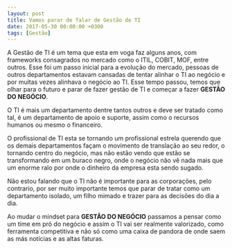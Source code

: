 ```yaml
---
layout: post
title: Vamos parar de falar de Gestão de TI
date: 2017-05-30 00:00:00 +0300
tags: [Gestão]
---
```


A Gestão de TI é um tema que esta em voga faz alguns anos, com frameworks consagrados no mercado como o ITIL, COBIT, MOF, entre outros. Esse foi um passo inicial para a evolução do mercado, pessoas de outros departamentos estavam cansadas de tentar alinhar o TI ao negócio e por muitas vezes alinhava o negócio ao TI. Esse tempo passou, temos que olhar para o futuro e parar de fazer gestão de TI e começar a fazer **GESTÃO DO NEGÓCIO**.

O TI é mais um departamento dentre tantos outros e deve ser tratado como tal, é um departamento de apoio e suporte, assim como o recursos humanos ou mesmo o financeiro.

O profissional de TI esta se tornando um profissional estrela querendo que os demais departamentos façam o movimento de translação ao seu redor, o tornando centro do negócio, mas não estão vendo que estão se transformando em um buraco negro, onde o negócio não vê nada mais que um enorme ralo por onde o dinheiro da empresa esta sendo sugado.

Não estou falando que o TI não é importante para as corporações, pelo contrario, por ser muito importante temos que parar de tratar como um departamento isolado, um filho mimado e trazer para as decisões do dia a dia.

Ao mudar o mindset para **GESTÃO DO NEGÓCIO** passamos a pensar como um time em pró do negócio e assim o TI vai ser realmente valorizado, como ferramenta competitiva e não só como uma caixa de pandora de onde saem as más notícias e as altas faturas.
